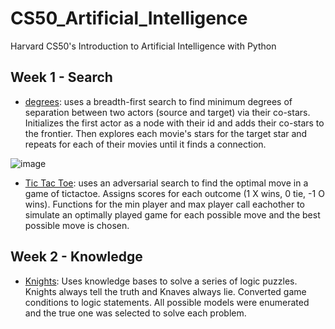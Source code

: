 # CS50_Artificial_Intelligence
Harvard CS50's Introduction to Artificial Intelligence with Python

## Week 1 - Search
- [degrees](https://github.com/JohnZolton/CS50_Artificial_Intelligence/tree/main/Week%201%20-%20Search/degrees): uses a breadth-first search to find minimum degrees of separation between two actors (source and target) via their co-stars. Initializes the first actor as a node with their id and adds their co-stars to the frontier. Then explores each movie's stars for the target star and repeats for each of their movies until it finds a connection. 

![image](https://user-images.githubusercontent.com/102374100/184661261-0cdd9870-0372-48cb-8e4b-855a5dad8ea9.png)

- [Tic Tac Toe](https://github.com/JohnZolton/CS50_Artificial_Intelligence/tree/main/Week%201%20-%20Search/tictactoe): uses an adversarial search to find the optimal move in a game of tictactoe. Assigns scores for each outcome (1 X wins, 0 tie, -1 O wins). Functions for the min player and max player call eachother to simulate an optimally played game for each possible move and the best possible move is chosen.

## Week 2 - Knowledge
- [Knights](https://github.com/JohnZolton/CS50_Artificial_Intelligence/tree/main/Week%202%20-%20Knowledge/knights): Uses knowledge bases to solve a series of logic puzzles. Knights always tell the truth and Knaves always lie. Converted game conditions to logic statements. All possible models were enumerated and the true one was selected to solve each problem.
